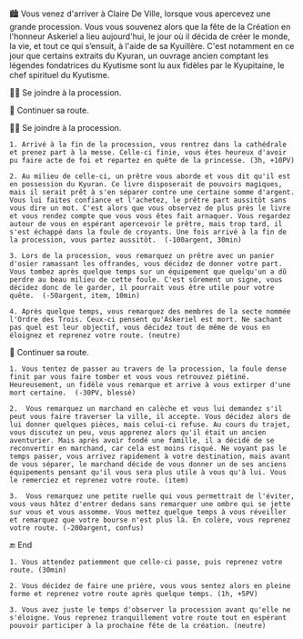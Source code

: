 🏙 Vous venez d'arriver à Claire De Ville, lorsque vous apercevez une grande procession. Vous vous souvenez alors que la fête de la Création en l'honneur Askeriel a lieu aujourd'hui, le jour où il décida de créer le monde, la vie, et tout ce qui s’ensuit, à l'aide de sa Kyuillère. C'est notamment en ce jour que certains extraits du Kyuran, un ouvrage ancien comptant les légendes fondatrices du Kyutisme sont lu aux fidèles par le Kyupitaine, le chef spirituel du Kyutisme.

 🚶‍♂ Se joindre à la procession.
 
 🏃 Continuer sa route.

 🚶‍♂ Se joindre à la procession.

    1. Arrivé à la fin de la procession, vous rentrez dans la cathédrale et prenez part à la messe. Celle-ci finie, vous êtes heureux d'avoir pu faire acte de foi et repartez en quête de la princesse. (3h, +10PV)
    
    2. Au milieu de celle-ci, un prêtre vous aborde et vous dit qu'il est en possession du Kyuran. Ce livre disposerait de pouvoirs magiques, mais il serait prêt à s'en séparer contre une certaine somme d'argent. Vous lui faites confiance et l'achetez, le prêtre part aussitôt sans vous dire un mot. C'est alors que vous observez de plus près le livre et vous rendez compte que vous vous êtes fait arnaquer. Vous regardez autour de vous en espérant apercevoir le prêtre, mais trop tard, il s'est échappé dans la foule de croyants. Une fois arrivé à la fin de la procession, vous partez aussitôt.  (-100argent, 30min)
    
    3. Lors de la procession, vous remarquez un prêtre avec un panier d'osier ramassant les offrandes, vous décidez de donner votre part. Vous tombez après quelque temps sur un équipement que quelqu'un a dû perdre au beau milieu de cette foule. C'est sûrement un signe, vous décidez donc de le garder, il pourrait vous être utile pour votre quête.  (-50argent, item, 10min)
    
    4. Après quelque temps, vous remarquez des membres de la secte nommée l'Ordre des Trois. Ceux-ci pensent qu'Askeriel est mort. Ne sachant pas quel est leur objectif, vous décidez tout de même de vous en éloignez et reprenez votre route. (neutre)

 🏃 Continuer sa route.

    1. Vous tentez de passer au travers de la procession, la foule dense finit par vous faire tomber et vous vous retrouvez piétiné. Heureusement, un fidèle vous remarque et arrive à vous extirper d'une mort certaine.  (-30PV, blessé)
    
    2.  Vous remarquez un marchand en calèche et vous lui demandez s'il peut vous faire traverser la ville, il accepte. Vous décidez alors de lui donner quelques pièces, mais celui-ci refuse. Au cours du trajet, vous discutez un peu, vous apprenez alors qu'il était un ancien aventurier. Mais après avoir fondé une famille, il a décidé de se reconvertir en marchand, car cela est moins risqué. Ne voyant pas le temps passer, vous arrivez rapidement à votre destination, mais avant de vous séparer, le marchand décide de vous donner un de ses anciens équipements pensant qu'il vous sera plus utile à vous qu'à lui. Vous le remerciez et reprenez votre route. (item)
    
    3.  Vous remarquez une petite ruelle qui vous permettrait de l'éviter, vous vous hâtez d'entrer dedans sans remarquer une ombre qui se jette sur vous et vous assomme. Vous mettez quelque temps à vous réveiller et remarquez que votre bourse n'est plus là. En colère, vous reprenez votre route. (-200argent, confus)

 🔚 End

    1. Vous attendez patiemment que celle-ci passe, puis reprenez votre route. (30min)
    
    2. Vous décidez de faire une prière, vous vous sentez alors en pleine forme et reprenez votre route après quelque temps. (1h, +5PV) 
    
    3. Vous avez juste le temps d'observer la procession avant qu'elle ne s'éloigne. Vous reprenez tranquillement votre route tout en espérant pouvoir participer à la prochaine fête de la création. (neutre)
